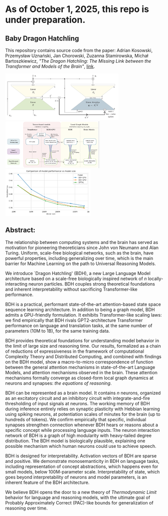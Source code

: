 # As of October 1, 2025, this repo is under preparation.

## Baby Dragon Hatchling
This repository contains source code from the paper: Adrian Kosowski, Przemysław Uznański, Jan Chorowski, Zuzanna Stamirowska, Michał Bartoszkiewicz, _"The Dragon Hatchling: The Missing Link between the Transformer and Models of the Brain"_, [link](https://doi.org/10.48550/arXiv.2509.26507).

<img src="figs/architecture.png" height="150"/> <img src="figs/vocab.png" height="150"/> <img src="figs/bdh_scaling.png" height="150"/> 

## Abstract:
The relationship between computing systems and the brain has served as motivation for pioneering theoreticians since John von Neumann and Alan Turing. 
Uniform, scale-free biological networks, such as the brain, have powerful properties, including generalizing over time, which is the main barrier for Machine Learning on the path to Universal Reasoning Models.

We introduce `Dragon Hatchling' (BDH), a new Large Language Model architecture based on a scale-free biologically inspired network of $n$ locally-interacting neuron particles. BDH couples strong theoretical foundations and inherent interpretability without sacrificing Transformer-like performance.

BDH is a practical, performant state-of-the-art 
attention-based state space sequence learning architecture. 
In addition to being a graph model, BDH admits a GPU-friendly formulation.
It exhibits Transformer-like scaling laws: we find empirically that BDH rivals GPT2-architecture Transformer performance on language and translation tasks, at the same number of parameters (10M to 1B), for the same training data.

BDH provides theoretical foundations for understanding model behavior in the limit of large size and reasoning time. 
Our results, formalized as a chain of reductions of expressiveness in the framework of computational Complexity Theory and Distributed Computing, and combined with findings on the BDH model, show a macro-to-micro correspondence of function between the general attention mechanisms in state-of-the-art Language Models, and attention mechanisms observed in the brain. These attention mechanisms formally converge as closed-form local graph dynamics at neurons and synapses: _the equations of reasoning_.

BDH can be represented as a brain model. It contains $n$ neurons, organized as an excitatory circuit and an inhibitory circuit with integrate-and-fire thresholding of input signals at neurons. The working memory of BDH during inference entirely relies on synaptic plasticity with Hebbian learning using spiking neurons, at potentiation scales of minutes for the brain (up to hundreds of tokens). We confirm empirically that specific, individual synapses strengthen connection whenever BDH hears or reasons about a specific concept while processing language inputs. The neuron interaction network of BDH is a graph of high modularity with heavy-tailed degree distribution. The BDH model is biologically plausible, explaining one possible mechanism which human neurons could use to achieve speech.

BDH is designed for interpretability. Activation vectors of BDH are sparse and positive. We demonstrate monosemanticity in BDH on language tasks, including representation of concept abstractions, which happens even for small models, below 100M-parameter scale. Interpretability of state, which goes beyond interpretability of neurons and model parameters, is an inherent feature of the BDH architecture. 

We believe BDH opens the door to a new theory of _Thermodynamic Limit_ behavior for language and reasoning models, with the ultimate goal of Probably Approximately Correct (PAC)-like bounds for generalization of reasoning over time.
